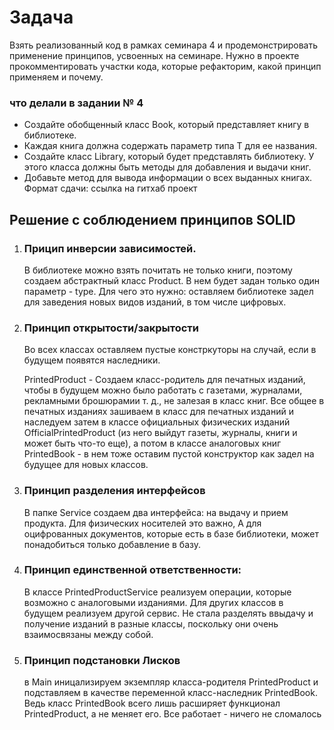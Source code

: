 # Задача

Взять реализованный код в рамках семинара 4 и продемонстрировать применение принципов, усвоенных на семинаре.
Нужно в проекте прокомментировать участки кода, которые рефакторим, какой принцип применяем и почему.

### что делали в задании № 4

* Создайте обобщенный класс Book<T>, который представляет книгу в библиотеке.
* Каждая книга должна содержать параметр типа T для ее названия.
* Создайте класс Library, который будет представлять библиотеку. У этого класса должны быть методы для добавления и выдачи книг.
* Добавьте метод для вывода информации о всех выданных книгах.
  Формат сдачи: ссылка на гитхаб проект


## Решение с соблюдением принципов SOLID

1. ### Прицип инверсии зависимостей.
   В библиотеке можно взять почитать не только книги, поэтому создаем абстрактный класс Product. В нем будет задан только один параметр - type. Для чего это нужно: оставляем библиотеке задел для заведения новых видов изданий, в том числе цифровых.

2. ### Принцип открытости/закрытости
   Во всех классах оставляем пустые констркуторы на случай, если в будущем появятся наследники.

   PrintedProduct - Создаем класс-родитель для печатных изданий, чтобы в будущем можно было работать с газетами, журналами, рекламными брошюрамии т. д., не залезая в класс книг. Все общее в печатных изданиях зашиваем в класс для печатных изданий и наследуем затем в классе официальных физических изданий OfficialPrintedProduct (из него выйдут газеты, журналы, книги и может быть что-то еще), а потом в классе аналоговых книг PrintedBook - в нем тоже оставим пустой конструктор как задел на будущее для новых классов.


3. ### Принцип разделения интерфейсов
   В папке Service создаем два интерфейса: на выдачу и прием продукта. Для физических носителей это важно, А для оцифрованных документов, которые есть в базе библиотеки, может понадобиться только добавление в базу.

4. ### Принцип единственной ответственности:
   В классе PrintedProductService реализуем операции, которые возможно с аналоговыми изданиями. Для других классов в будущем реализуем другой сервис.
   Не стала разделять ввыдачу и получение изданий в разные классы, поскольку они очень взаимосвязаны между собой.

5. ### Принцип подстановки Лисков
   в Main иницализируем экземпляр класса-родителя PrintedProduct и подставляем в качестве переменной класс-наследник PrintedBook. Ведь класс PrintedBook всего лишь расширяет функционал PrintedProduct, а не меняет его. Все работает - ничего не сломалось





